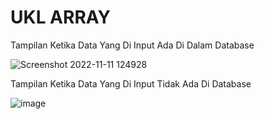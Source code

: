 # UKL ARRAY

Tampilan Ketika Data Yang Di Input Ada Di Dalam Database

![Screenshot 2022-11-11 124928](https://user-images.githubusercontent.com/110644537/201272717-c478191d-4e9e-46b3-af4e-485087679cd5.png)


Tampilan Ketika Data Yang Di Input Tidak Ada Di Database

![image](https://user-images.githubusercontent.com/110644537/201272530-b98d865f-b13e-46d0-935f-0963500335e0.png)
